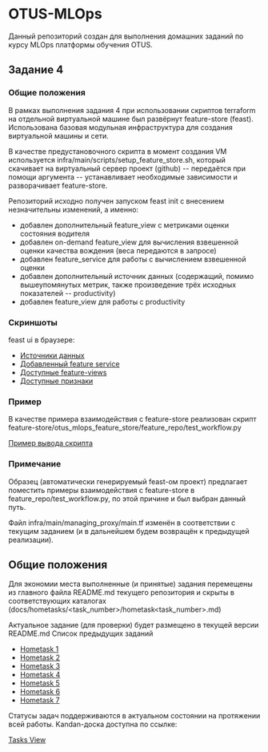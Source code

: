 # OTUS-MLOps

Данный репозиторий создан для выполнения домашних заданий по курсу MLOps платформы обучения OTUS.

<!-- Start of Hometask 4 block -->

## Задание 4

### Общие положения

В рамках выполнения задания 4 при использовании скриптов terraform на отдельной виртуальной машине был развёрнут feature-store (feast). Использована базовая модульная инфраструктура для создания виртуальной машины и сети.

В качестве предустановочного скрипта в момент создания VM используется infra/main/scripts/setup_feature_store.sh, который скачивает на виртуальный сервер проект (github) -- передаётся при помощи аргумента -- устанавливает необходимые зависимости и разворачивает feature-store.

Репозиторий исходно получен запуском feast init c внесением незначительны изменений, а именно:

- добавлен дополнительный feature_view с метриками оценки состояния водителя
- добавлен on-demand feature_view для вычисления взвешенной оценки качества вождения (веса передаются в запросе)
- добавлен feature_service для работы с вычислением взвешенной оценки
- добавлен дополнительный источник данных (содержащий, помимо вышеупомянутых метрик, также произведение трёх исходных показателей -- productivity)
- добавлен feature_view для работы с productivity

### Скриншоты

feast ui в браузере:

- [Источники данных](docs/hometasks/04/data_sources.png)
- [Добавленный feature service](docs/hometasks/04/feat_service_linear.png)
- [Доступные feature-views](docs/hometasks/04/feature_views.png)
- [Доступные признаки](docs/hometasks/04/features.png)

### Пример

В качестве примера взаимодействия с feature-store реализован скрипт feature-store/otus_mlops_feature_store/feature_repo/test_workflow.py

[Пример вывода скрипта](docs/hometasks/04/result.txt)

### Примечание

Образец (автоматически генерируемый feast-ом проект) предлагает поместить примеры взаимодействия с feature-store в feature_repo/test_workflow.py, по этой причине и был выбран данный путь.

Файл infra/main/managing_proxy/main.tf изменён в соответствии с текущим заданием (и в дальнейшем будем возвращён к предыдущей реализации).

<!-- End of Hometask 4 block. -->

## Oбщие положения

Для экономии места выполненные (и принятые) задания перемещены из главного файла README.md текущего репозитория и скрыты в соответствующих каталогах (docs/hometasks/<task_number>/hometask<task_number>.md)

Актуальное задание (для проверки) будет размещено в текущей версии README.md
Список предыдущих заданий

- [Hometask 1](docs/hometasks//01/hometask1.md)
- [Hometask 2](docs/hometasks/02/hometask2.md)
- [Hometask 3](docs/hometasks/03/hometask3.md)
- [Hometask 4](docs/hometasks/04/hometask04.md)
- [Hometask 5](docs/hometasks/05/hometask5.md)
- [Hometask 6](docs/hometasks/06/hometask06.md)
- [Hometask 7](docs/hometasks/07/hometask07.md)

Статусы задач поддерживаются в актуальном состоянии на протяжении всей работы. Kandan-доска доступна по ссылке:

[Tasks View](https://github.com/users/brusia/projects/1/views/1)

